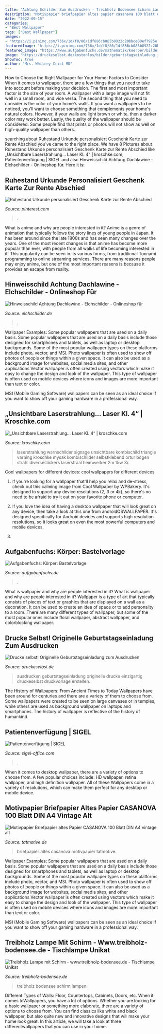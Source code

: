 ```yaml
---
title: "Achtung Schilder Zum Ausdrucken - Treibholz Bodensee Schirm Lampen"
description: "Motivpapier briefpapier altes papier casanova 100 blatt din a4 vintage alt"
date: "2022-09-15"
categories:
- "Best Wallpaper"
tags: ["Best Wallpaper"]
images:
- "https://i.pinimg.com/736x/1d/f8/86/1df886cb085b0922c20bbce00ef7925e.jpg"
featuredImage: "https://i.pinimg.com/736x/1d/f8/86/1df886cb085b0922c20bbce00ef7925e.jpg"
featured_image: "https://www.aufgabenfuchs.de/mathematik/koerper/bilder/basteln/Pyramide666.png"
image: "https://druckeselbst.de/kostenlos/bilder/geburtstagseinladung.jpg"
ShowToc: true
author: "Mrs. Whitney Crist MD"
---
```



How to Choose the Right Wallpaper for Your Home: Factors to Consider
When it comes to wallpaper, there are a few things that you need to take into account before making your decision. The first and most important factor is the size of your room. A wallpaper with a large image will not fit well in a small room, and vice versa. 
The second thing that you need to consider is the color of your home's walls. If you want a wallpapers to be noticed, you'll want to choose something that complements your home's natural colors. However, if your walls are light brown or white, then a darker color may work better. 
Lastly, the quality of the wallpaper should be considered. Some people find that prints or photos will not show as well on high-quality wallpaper than others.

	

		
searching about Ruhestand Urkunde personalisiert Geschenk Karte zur Rente Abschied you've came to the right place. We have 8 Pictures about Ruhestand Urkunde personalisiert Geschenk Karte zur Rente Abschied like „Unsichtbare Laserstrahlung... Laser Kl. 4“ | kroschke.com, Patientenverfügung | SIGEL and also Hinweisschild Achtung Dachlawine - Elchschilder - Onlineshop für. Here it is:
		
    
## Ruhestand Urkunde Personalisiert Geschenk Karte Zur Rente Abschied

<img loading=lazy src="https://i.pinimg.com/736x/1d/f8/86/1df886cb085b0922c20bbce00ef7925e.jpg" onerror="this.onerror=null;this.src='https://tse1.mm.bing.net/th?id=OIP.M0JRes8mxh-iExL1SpMjzAHaKe&amp;pid=15.1';" alt="Ruhestand Urkunde personalisiert Geschenk Karte zur Rente Abschied">

_Source: pinterest.com_

>. 

	

What is anime and why are people interested in it?
Anime is a genre of animation that typically follows the story lines of young people in Japan. It has been around since the late 1800s and has seen many changes over the years. One of the most recent changes is that anime has become more popular than ever, with people from all walks of life becoming interested in it. This popularity can be seen in its various forms, from traditional Toonami programming to online streaming services. There are many reasons people may enjoy anime, but one of the most important reasons is because it provides an escape from reality.

    
## Hinweisschild Achtung Dachlawine - Elchschilder - Onlineshop Für

<img loading=lazy src="https://www.elchschilder.de/images/product_images/original_images/Hinweisschild_Achtung_Dachlawine.png" onerror="this.onerror=null;this.src='https://tse2.mm.bing.net/th?id=OIP.wt2HMeJK4o_ukNnI_BSiOwHaJ3&amp;pid=15.1';" alt="Hinweisschild Achtung Dachlawine - Elchschilder - Onlineshop für">

_Source: elchschilder.de_

>. 

	

Wallpaper Examples: Some popular wallpapers that are used on a daily basis.
Some popular wallpapers that are used on a daily basis include those designed for smartphones and tablets, as well as laptop or desktop backgrounds. Some of the most popular wallpaper types on these platforms include photo, vector, and MSI. 
Photo wallpaper is often used to show off photos of people or things within a given space. It can also be used as a background image for websites, social media sites, and other applications.Vector wallpaper is often created using vectors which make it easy to change the design and look of the wallpaper. This type of wallpaper is often used on mobile devices where icons and images are more important than text or color. 

MSI (Mobile Gaming Software) wallpapers can be seen as an ideal choice if you want to show off your gaming hardware in a professional way.

    
## „Unsichtbare Laserstrahlung... Laser Kl. 4“ | Kroschke.com

<img loading=lazy src="https://www.kroschke.com/static/img/zoom/10103/0102.png" onerror="this.onerror=null;this.src='https://tse1.mm.bing.net/th?id=OIP.p3JEDB8YrBSg77fGu7I-0wHaKW&amp;pid=15.1';" alt="„Unsichtbare Laserstrahlung... Laser Kl. 4“ | kroschke.com">

_Source: kroschke.com_

>laserstrahlung warnschilder signage unsichtbare kombischild triangle varning kroschke mysak kombischilder selbstklebend ortur bogen strahl diversestickers laserstraal heimwerker 2m 15w 3r. 

	

Cool wallpapers for different devices:
cool wallpapers for different devices 

1. If you're looking for a wallpaper that'll help you relax and de-stress, check out this calming image from Cool Wallpaper by WPBakery. It's designed to support any device resolutions (2, 3 or 4k), so there's no need to be afraid to try it out on your favorite phone or computer.

2. If you love the idea of having a desktop wallpaper that will look great on any device, then take a look at this one from androidOSWALLPAPER. It's designed specifically for Android devices and supports high resolution resolutions, so it looks great on even the most powerful computers and mobile devices.

3.

    
## Aufgabenfuchs: Körper: Bastelvorlage

<img loading=lazy src="https://www.aufgabenfuchs.de/mathematik/koerper/bilder/basteln/Pyramide666.png" onerror="this.onerror=null;this.src='https://tse4.mm.bing.net/th?id=OIP.fXHb9L02iz2gTNvBfDkxgwHaIg&amp;pid=15.1';" alt="Aufgabenfuchs: Körper: Bastelvorlage">

_Source: aufgabenfuchs.de_

>. 

	

What is wallpaper and why are people interested in it?
What is wallpaper and why are people interested in it?
Wallpaper is a type of art that typically consists of pieces of text or graphics that are displayed on a wall as a decoration. It can be used to create an idea of space or to add personality to a room. There are many different types of wallpaper, but some of the most popular ones include floral wallpaper, abstract wallpaper, and colorblocking wallpaper.

    
## Drucke Selbst! Originelle Geburtstagseinladung Zum Ausdrucken

<img loading=lazy src="https://druckeselbst.de/kostenlos/bilder/geburtstagseinladung.jpg" onerror="this.onerror=null;this.src='https://tse2.mm.bing.net/th?id=OIP.hGiWKsRXrHi4yGzxr34tUgHaFG&amp;pid=15.1';" alt="Drucke selbst! Originelle Geburtstagseinladung zum Ausdrucken">

_Source: druckeselbst.de_

>ausdrucken geburtstagseinladung originelle drucke einzigartig druckeselbst druckvorlage erstellen. 

	

The History of Wallpapers: From Ancient Times to Today
Wallpapers have been around for centuries and there are a variety of them to choose from. Some wallpapers were created to be seen on large canvases or in temples, while others are used as background wallpaper on laptops and smartphones. The history of wallpaper is reflective of the history of humankind.

    
## Patientenverfügung | SIGEL

<img loading=lazy src="https://www.sigel-office.com/sites/default/files/products/KPV450-1.jpg" onerror="this.onerror=null;this.src='https://tse3.mm.bing.net/th?id=OIP.CDKI59QY1fUdRIaqmsf11wHaKd&amp;pid=15.1';" alt="Patientenverfügung | SIGEL">

_Source: sigel-office.com_

>. 

	

When it comes to desktop wallpaper, there are a variety of options to choose from. A few popular choices include: HD wallpaper, retina wallpaper, and high definition wallpaper. All of these Wallpapers come in a variety of resolutions, which can make them perfect for any desktop or mobile device. 

    
## Motivpapier Briefpapier Altes Papier CASANOVA 100 Blatt DIN A4 Vintage Alt

<img loading=lazy src="https://www.tatmotive.de/media/images/icon/0095-casanova-briefpapier-frei.jpg" onerror="this.onerror=null;this.src='https://tse3.mm.bing.net/th?id=OIP.Hh7GTfNRkD0ID5Y7aAkTkAHaKY&amp;pid=15.1';" alt="Motivpapier Briefpapier altes Papier CASANOVA 100 Blatt DIN A4 vintage alt">

_Source: tatmotive.de_

>briefpapier altes casanova motivpapier tatmotive. 

	

Wallpaper Examples: Some popular wallpapers that are used on a daily basis.
Some popular wallpapers that are used on a daily basis include those designed for smartphones and tablets, as well as laptop or desktop backgrounds. Some of the most popular wallpaper types on these platforms include photo, vector, and MSI. 
Photo wallpaper is often used to show off photos of people or things within a given space. It can also be used as a background image for websites, social media sites, and other applications.Vector wallpaper is often created using vectors which make it easy to change the design and look of the wallpaper. This type of wallpaper is often used on mobile devices where icons and images are more important than text or color. 

MSI (Mobile Gaming Software) wallpapers can be seen as an ideal choice if you want to show off your gaming hardware in a professional way.

    
## Treibholz Lampe Mit Schirm - Www.treibholz-bodensee.de - Tischlampe Unikat

<img loading=lazy src="http://www.treibholz-bodensee.de/elements/products/original/101_add_433_Treibholz-Lampe-Schirm-2.jpg" onerror="this.onerror=null;this.src='https://tse3.mm.bing.net/th?id=OIP.ubYq274KSBwhCFDUzB5g-QHaLH&amp;pid=15.1';" alt="Treibholz Lampe mit Schirm - www.treibholz-bodensee.de - Tischlampe Unikat">

_Source: treibholz-bodensee.de_

>treibholz bodensee schirm lampen. 

	

Different Types of Walls: Floor, Countertops, Cabinets, Doors, etc.
When it comes toWallpapers, you have a lot of options. Whether you are looking for a basic wallpaper or something more elaborate, there are a variety of options to choose from. You can find classics like white and black wallpaper, but also quite new and innovative designs that will make your home look great. In this article, we will take a look at three differentwallpapers that you can use in your home.


